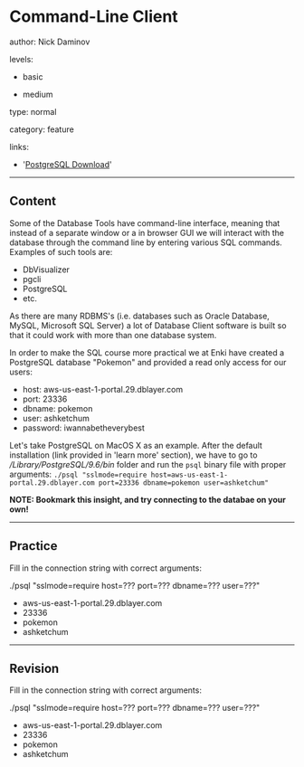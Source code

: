 # Command-Line Client
author: Nick Daminov

levels:

  - basic

  - medium

type: normal

category: feature

links:

  - '[PostgreSQL Download](https://www.postgresql.org/download/)'

---
## Content

Some of the Database Tools have command-line interface, meaning that instead of a separate window or a in browser GUI we will interact with the database through the command line by entering various SQL commands. Examples of such tools are:
 - DbVisualizer
 - pgcli
 - PostgreSQL
 - etc.

As there are many RDBMS's (i.e. databases such as Oracle Database, MySQL, Microsoft SQL Server) a lot of Database Client software is built so that it could work with more than one database system.

In order to make the SQL course more practical we at Enki have created a PostgreSQL database "Pokemon" and provided a read only access for our users:
 - host: aws-us-east-1-portal.29.dblayer.com
 - port: 23336
 - dbname: pokemon
 - user: ashketchum
 - password: iwannabetheverybest

Let's take PostgreSQL on MacOS X as an example. After the default installation (link provided in 'learn more' section), we have to go to */Library/PostgreSQL/9.6/bin* folder and run the `psql` binary file with proper arguments:
`./psql "sslmode=require host=aws-us-east-1-portal.29.dblayer.com port=23336 dbname=pokemon user=ashketchum"`

**NOTE: Bookmark this insight, and try connecting to the databae on your own!**

---
## Practice

Fill in the connection string with correct arguments:

./psql "sslmode=require
 host=???
 port=??? dbname=???
  user=???"

* aws-us-east-1-portal.29.dblayer.com
* 23336
* pokemon
* ashketchum

---
## Revision

Fill in the connection string with correct arguments:

./psql "sslmode=require
 host=???
 port=??? dbname=???
 user=???"

* aws-us-east-1-portal.29.dblayer.com
* 23336
* pokemon
* ashketchum
